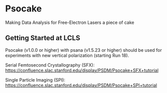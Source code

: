 # Psocake

Making Data Analysis for Free-Electron Lasers a piece of cake

## Getting Started at LCLS

Psocake (v1.0.0 or higher) with psana (v1.5.23 or higher) should be used for experiments with new vertical polarization (starting Run 18).

Serial Femtosecond Crystallography (SFX):
https://confluence.slac.stanford.edu/display/PSDM/Psocake+SFX+tutorial

Single Particle Imaging (SPI):
https://confluence.slac.stanford.edu/display/PSDM/Psocake+SPI+tutorial
